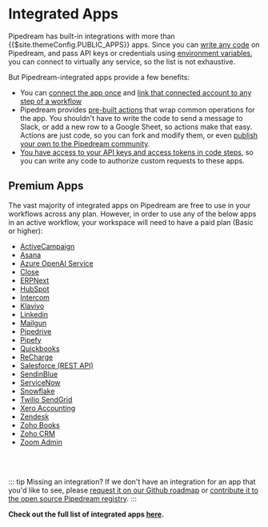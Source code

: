 # Integrated Apps

Pipedream has built-in integrations with more than {{$site.themeConfig.PUBLIC_APPS}} apps. Since you can [write any code](/code/nodejs/) on Pipedream, and pass API keys or credentials using [environment variables](/environment-variables/), you can connect to virtually any service, so the list is not exhaustive.

But Pipedream-integrated apps provide a few benefits:

- You can [connect the app once](/connected-accounts/) and [link that connected account to any step of a workflow](/connected-accounts/#connecting-accounts)
- Pipedream provides [pre-built actions](/components#actions) that wrap common operations for the app. You shouldn't have to write the code to send a message to Slack, or add a new row to a Google Sheet, so actions make that easy. Actions are just code, so you can fork and modify them, or even [publish your own to the Pipedream community](/apps/contributing/).
- [You have access to your API keys and access tokens in code steps](/code/nodejs/auth/), so you can write any code to authorize custom requests to these apps.

## Premium Apps

The vast majority of integrated apps on Pipedream are free to use in your workflows across any plan. However, in order to use any of the below apps in an active workflow, your workspace will need to have a paid plan (Basic or higher):

- [ActiveCampaign](https://pipedream.com/apps/activecampaign)
- [Asana](https://pipedream.com/apps/asana)
- [Azure OpenAI Service]([https://pipedream.com/apps/](https://pipedream.com/apps/azure-openai-service))
- [Close](https://pipedream.com/apps/close)
- [ERPNext](https://pipedream.com/apps/erpnext)
- [HubSpot](https://pipedream.com/apps/hubspot)
- [Intercom](https://pipedream.com/apps/intercom)
- [Klaviyo](https://pipedream.com/apps/klaviyo)
- [Linkedin](https://pipedream.com/apps/linkedin)
- [Mailgun](https://pipedream.com/apps/mailgun)
- [Pipedrive](https://pipedream.com/apps/pipedrive)
- [Pipefy](https://pipedream.com/apps/pipefy)
- [Quickbooks](https://pipedream.com/apps/quickbooks)
- [ReCharge](https://pipedream.com/apps/recharge)
- [Salesforce (REST API)](https://pipedream.com/apps/salesforce_rest_api)
- [SendinBlue](https://pipedream.com/apps/sendinblue)
- [ServiceNow](https://pipedream.com/apps/servicenow)
- [Snowflake](https://pipedream.com/apps/snowflake)
- [Twilio SendGrid](https://pipedream.com/apps/sendgrid)
- [Xero Accounting](https://pipedream.com/apps/xero_accounting_api)
- [Zendesk](https://pipedream.com/apps/zendesk)
- [Zoho Books](https://pipedream.com/apps/zoho_books)
- [Zoho CRM](https://pipedream.com/apps/zoho_crm)
- [Zoom Admin](https://pipedream.com/apps/zoom_admin)
</br>
</br>

::: tip Missing an integration?
If we don't have an integration for an app that you'd like to see, please [request it on our Github roadmap](https://github.com/PipedreamHQ/pipedream/issues/new?assignees=&labels=app%2C+enhancement&template=app---service-integration.md&title=%5BAPP%5D) or [contribute it to the open source Pipedream registry](/apps/contributing/).
:::
  
**Check out the full list of integrated apps [here](https://pipedream.com/apps).**
